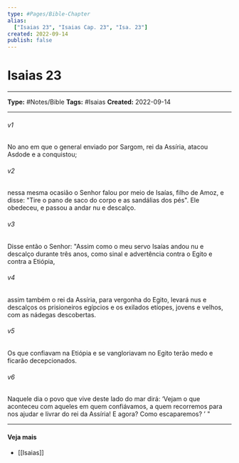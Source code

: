 ```yaml
---
type: #Pages/Bible-Chapter
alias:
  ["Isaias 23", "Isaias Cap. 23", "Isa. 23"]
created: 2022-09-14
publish: false
---
```


# Isaias 23

---

**Type:** #Notes/Bible
**Tags:** #Isaias
**Created:** 2022-09-14

---

###### v1
No ano em que o general enviado por Sargom, rei da Assíria, atacou Asdode e a conquistou;
###### v2
nessa mesma ocasião o Senhor falou por meio de Isaías, filho de Amoz, e disse: "Tire o pano de saco do corpo e as sandálias dos pés". Ele obedeceu, e passou a andar nu e descalço.
###### v3
Disse então o Senhor: "Assim como o meu servo Isaías andou nu e descalço durante três anos, como sinal e advertência contra o Egito e contra a Etiópia,
###### v4
assim também o rei da Assíria, para vergonha do Egito, levará nus e descalços os prisioneiros egípcios e os exilados etíopes, jovens e velhos, com as nádegas descobertas.
###### v5
Os que confiavam na Etiópia e se vangloriavam no Egito terão medo e ficarão decepcionados.
###### v6
Naquele dia o povo que vive deste lado do mar dirá: ‘Vejam o que aconteceu com aqueles em quem confiávamos, a quem recorremos para nos ajudar e livrar do rei da Assíria! E agora? Como escaparemos? ’ "


---

#### Veja mais

- [[Isaias]]
